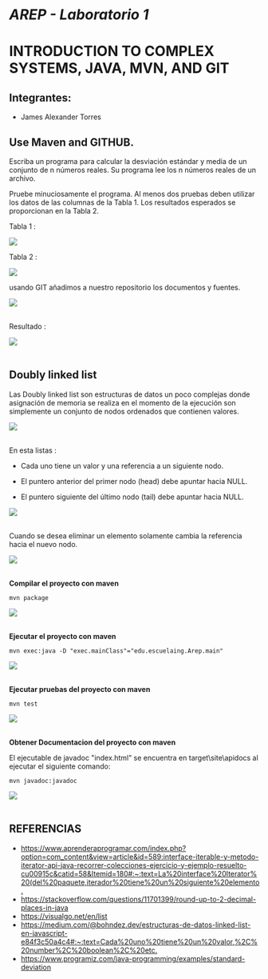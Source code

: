 # *AREP - Laboratorio 1*
# INTRODUCTION TO COMPLEX SYSTEMS, JAVA, MVN, AND GIT

## Integrantes:

- James Alexander Torres

## Use Maven and GITHUB.

Escriba un programa para calcular la desviación estándar y media de un conjunto de n números reales.
Su programa lee los n números reales de un archivo.

Pruebe minuciosamente el programa. Al menos dos pruebas deben utilizar los datos de las columnas de la Tabla 1. Los resultados esperados se proporcionan en la Tabla 2.


Tabla 1 :

![](resources/9.PNG)
		
Tabla 2 :

![](resources/8.PNG)

usando GIT añadimos a nuestro repositorio los documentos y fuentes.

![](resources/10.PNG)
<br></br>

Resultado :

![](resources/2.PNG)
<br></br>

## Doubly linked list


Las Doubly linked list son estructuras de datos un poco complejas donde asignación de memoria se realiza en el momento de la ejecución son simplemente un conjunto de nodos ordenados que contienen valores.

![](resources/5.PNG)
<br></br>

En esta listas :

- Cada uno tiene un valor y una referencia a un siguiente nodo.

- El puntero anterior del primer nodo (head) debe apuntar hacia NULL.

- El puntero siguiente del último nodo (tail) debe apuntar hacia NULL.

![](resources/6.PNG)
<br></br>

Cuando se desea eliminar un elemento solamente cambia la referencia hacia el nuevo nodo.

![](resources/7.PNG)
<br></br>


**Compilar el proyecto con maven**
```
mvn package
```
![](resources/1.PNG)
<br></br>

**Ejecutar el proyecto con maven**
```
mvn exec:java -D "exec.mainClass"="edu.escuelaing.Arep.main"
```
![](resources/4.PNG)
<br></br>

**Ejecutar pruebas del proyecto con maven**
```
mvn test
```
![](resources/2.PNG)
<br></br>

**Obtener Documentacion del proyecto con maven**

El ejecutable de javadoc "index.html" se encuentra en target\site\apidocs al ejecutar el siguiente comando:
```
mvn javadoc:javadoc
```
![](resources/3.PNG)
<br></br>

## REFERENCIAS

- <https://www.aprenderaprogramar.com/index.php?option=com_content&view=article&id=589:interface-iterable-y-metodo-iterator-api-java-recorrer-colecciones-ejercicio-y-ejemplo-resuelto-cu00915c&catid=58&Itemid=180#:~:text=La%20interface%20Iterator%20(del%20paquete,iterador%20tiene%20un%20siguiente%20elemento.>
- <https://stackoverflow.com/questions/11701399/round-up-to-2-decimal-places-in-java>
- <https://visualgo.net/en/list>
- <https://medium.com/@bohndez.dev/estructuras-de-datos-linked-list-en-javascript-e84f3c50a4c4#:~:text=Cada%20uno%20tiene%20un%20valor,%2C%20number%2C%20boolean%2C%20etc.>
- <https://www.programiz.com/java-programming/examples/standard-deviation>
